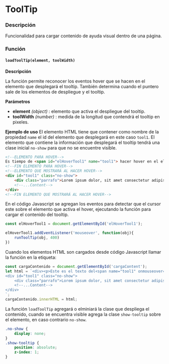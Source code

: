 # ToolTip

### Descripción
Funcionalidad para cargar contenido de ayuda visual dentro de una página.

### Función

#### `loadToolTip(element, toolWidth)`
**Descripción**

La función permite reconocer los eventos hover que se hacen en el elemento que desplegará el tooltip. También determina cuando el puntero sale de los elementos de despliegue y el tooltip.

**Parámetros**

- **element** *(object)* : elemento que activa el despliegue del tooltip.
- **toolWidth** *(number)* : medida de la longitud que contendrá el tooltip en pixeles.

**Ejemplo de uso**
El elemento HTML tiene que contener como nombre de la propiedad `name` el id del elemento que desplegará en este caso `tool1`. El elemento que contiene la información que desplegará el tooltip tendrá una clase inicial `no-show` para que no se encuentre visible.
```html
<!--ELEMENTO PARA HOVER-->
Es tiempo de <span id="elHoverTool1" name="tool1"> hacer hover en el elemento 1</span> para mostrar ayuda visual.
<!--FIN ELEMENTO PARA HOVER-->
<!--ELEMENTO QUE MOSTRARÁ AL HACER HOVER-->
<div id="tool1" class="no-show">
    <div class="parrafo">Lorem ipsum dolor, sit amet consectetur adipisicing, elit. Eius explicabo, culpa temporibus unde impedit, saepe, modi odio quod necessitatibus nesciunt blanditiis. Pariatur officiis error earum eaque rem esse quae distinctio!<div>
    <!--...Content-->
</div>
<!--FIN ELEMENTO QUE MOSTRARÁ AL HACER HOVER-->
```
En el código Javascript se agregan los eventos para detectar que el cursor este sobre el elemento que activa el hover, ejecutando la función para cargar el contenido del tooltip.

```javascript
const elHoverTool1 = document.getElementById('elHoverTool1');

elHoverTool1.addEventListener('mouseover', function(obj){
    runToolTip(obj, 400)
})
```
Cuando los elementos HTML son cargados desde código Javascript llamar la función en la etiqueta:
```javascript
const cargaContenido = document.getElementById('cargaContent');
let html = `<div><p>Este es el texto del<span name="tool1" onmouseover="loadToolTip(this, 400)">tooltip</span>del documento.</p></div>
<div id="tool1" class="no-show">
    <div class="parrafo">Lorem ipsum dolor, sit amet consectetur adipisicing, elit.Eius explicabo, culpa temporibus unde impedit, saepe, modi odio quod necessitatibus nesciunt blanditiis. Pariatur officiis error earum eaque rem esse quae distinctio!<div>
    <!--...Content-->
</div>
`;
cargaContenido.innerHTML = html;
```
La función `loadToolTip` agregará o elminiará la clase que despliega el contenido, cuando se encuentra visible agrega la clase `show-tooltip` sobre el elemento, en caso contrario `no-show`.
```css
.no-show {
    display: none;
}
.show-tooltip {
    position: absolute;
    z-index: 1;
}
```